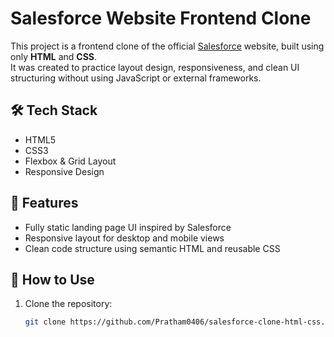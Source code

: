 # Salesforce Website Frontend Clone

This project is a frontend clone of the official [Salesforce](https://www.salesforce.com/) website, built using only **HTML** and **CSS**.  
It was created to practice layout design, responsiveness, and clean UI structuring without using JavaScript or external frameworks.

## 🛠️ Tech Stack

- HTML5
- CSS3
- Flexbox & Grid Layout
- Responsive Design

## 📂 Features

- Fully static landing page UI inspired by Salesforce
- Responsive layout for desktop and mobile views
- Clean code structure using semantic HTML and reusable CSS

## 🚀 How to Use

1. Clone the repository:
   ```bash
   git clone https://github.com/Pratham0406/salesforce-clone-html-css.git
